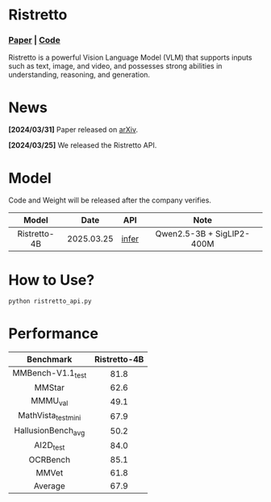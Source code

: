 # Ristretto
### [Paper](https://arxiv.org/pdf/)  | [Code](https://github.com/maojialiang/ristretto) 

Ristretto is a powerful Vision Language Model (VLM) that supports inputs such as text, image, and video, and possesses strong abilities in understanding, reasoning, and generation.

# News
**[2024/03/31]** Paper released on [arXiv](https://arxiv.org/abs/).

**[2024/03/25]** We released the Ristretto API.

# Model

Code and Weight will be released after the company verifies.


|            Model            |    Date    |                                           API                                            |                     Note                     |
| :-------------------------: | :--------: | :-------------------------------------------------------------------------------------------: | :------------------------------------------: |
| Ristretto-4B | 2025.03.25 | [infer](./ristretto_api.py) |                  Qwen2.5-3B + SigLIP2-400M                  |


# How to Use?
```python
python ristretto_api.py
```

# Performance

|Benchmark|Ristretto-4B|
|:---:|:---:|
|MMBench-V1.1<sub>test</sub>|81.8|
|MMStar|62.6|
|MMMU<sub>val</sub>|49.1|
|MathVista<sub>testmini</sub>|67.9|
|HallusionBench<sub>avg</sub>|50.2|
|AI2D<sub>test</sub>|84.0|
|OCRBench|85.1|
|MMVet|61.8|
|Average|67.9|
